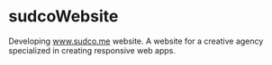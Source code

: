 # sudcoWebsite

Developing www.sudco.me website.
A website for a creative agency specialized in creating responsive web apps. 
